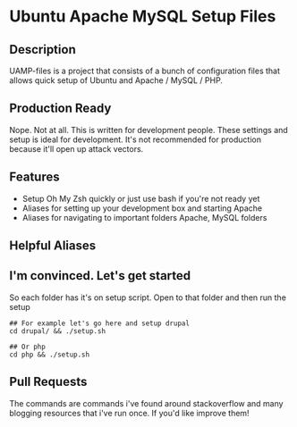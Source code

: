 # Ubuntu Apache MySQL Setup Files

## Description</h2>

UAMP-files is a project that consists of a bunch of configuration files that allows quick setup of Ubuntu and Apache / MySQL / PHP.

## Production Ready 

Nope. Not at all. This is written for development people. These settings and setup is ideal for development. It's not recommended for production because it'll open up attack vectors.

## Features

* Setup Oh My Zsh quickly or just use bash if you're not ready yet
* Aliases for setting up your development box and starting Apache
* Aliases for navigating to important folders Apache, MySQL folders


## Helpful Aliases



## I'm convinced. Let's get started

So each folder has it's on setup script. Open to that folder and then run the setup

    ## For example let's go here and setup drupal
    cd drupal/ && ./setup.sh
    
    ## Or php
    cd php && ./setup.sh
    

## Pull Requests

The commands are commands i've found around stackoverflow and many blogging resources that i've run once. If you'd like improve them!

